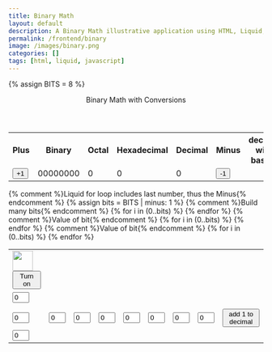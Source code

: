 ```yaml
---
title: Binary Math
layout: default
description: A Binary Math illustrative application using HTML, Liquid, and JavaScript.
permalink: /frontend/binary
image: /images/binary.png
categories: []
tags: [html, liquid, javascript]
---
```


<!-- Hack 1: add a character display to text when 8 bits, determine if printable or not printable
label the lightbulbs determine when overflow occurs -->
<!-- Hack 2: change to 24 bits and add a color code and display color when 24 bits, think about display on this one
add 16 more lightbulbs -->
<!-- Hack 3: do your own thing -->

{% assign BITS = 8 %}

<div class="container bg-primary">
    <header class="pb-3 mb-4 border-bottom border-primary text-dark">
        <span class="fs-4">Binary Math with Conversions</span>
    </header>
    <div class="row justify-content-md-center">
        <div class="col-8">
            <table class="table">
            <tr id="table">
                <th>Plus</th>
                <th>Binary</th>
                <th>Octal</th>
                <th>Hexadecimal</th>
                <th>Decimal</th>
                <th>Minus</th>
                <th>decimal with base 4</th>
                <th>all on?</th>
            </tr>
            <tr>
                <td><button type="button" id="add1" onclick="add(1)">+1</button></td>
                <td id="binary">00000000</td>
                <td id="octal">0</td>
                <td id="hexadecimal">0</td>
                <td id="decimal">0</td>
                <td><button type="button" id="sub1" onclick="add(-1)">-1</button></td>
                <td id="base4"></td>
                <td id="on"></td>
            </tr>
            </table>
        </div>
        <div class="col-12">
            {% comment %}Liquid for loop includes last number, thus the Minus{% endcomment %}
            {% assign bits = BITS | minus: 1 %} 
            <table class="table">
            <tr>
                {% comment %}Build many bits{% endcomment %}
                {% for i in (0..bits) %}
                <td><img class="img-responsive py-3" id="bulb{{ i }}" src="{{site.baseurl}}/images/bulb_off.png" alt="" width="40" height="Auto">
                    <button type="button" id="butt{{ i }}" onclick="javascript:toggleBit({{ i }})">Turn on</button>
                </td>
                {% endfor %}
            </tr>
            <tr>
                {% comment %}Value of bit{% endcomment %}
                {% for i in (0..bits) %}
                <td><input type='text' id="digit{{ i }}" Value="0" size="1" readonly></td>
                {% endfor %}
            </tr>
            <tr><td id="is0n"></td></tr>
                <td><input type='text' id="numb8{{ i }}" Value="0" size="1" readonly></td>
                <td><input type='text' id="numb7{{ i }}" Value="0" size="1" readonly></td>
                <td><input type='text' id="numb6{{ i }}" Value="0" size="1" readonly></td>
                <td><input type='text' id="numb5{{ i }}" Value="0" size="1" readonly></td>
                <td><input type='text' id="numb4{{ i }}" Value="0" size="1" readonly></td>
                <td><input type='text' id="numb3{{ i }}" Value="0" size="1" readonly></td>
                <td><input type='text' id="numb2{{ i }}" Value="0" size="1" readonly></td>
                <td><input type='text' id="numb1{{ i }}" Value="0" size="1" readonly></td>
            <td><button type="button" id="butt{{ i }}" onclick="javascript:on()">add 1 to decimal</button></td>
            </tr>
            <tr>{% comment %}Value of bit{% endcomment %}
                {% for i in (0..bits) %}
                <td><input type='text' id="numbers{{ i }}" Value="0" size="1" readonly></td>
                {% endfor %}</tr>
            </table>
        </div>
    </div>
</div>
<p><span id="on."></span></p>

<script>
    const BITS = {{ BITS }};
    const MAX = 2 ** BITS - 1;
    const MSG_ON = "Turn on";
    const IMAGE_ON = "{{site.baseurl}}/images/bulb_on.gif";
    const MSG_OFF = "Turn off";
    const IMAGE_OFF = "{{site.baseurl}}/images/bulb_off.png"
    const MSG_ok = "no";
    const MSG_no = "yes";
    // return string with current value of each bit
    function getBits() {
        let bits = "";
        for(let i = 0; i < BITS; i++) {
        bits = bits + document.getElementById('digit' + i).value;
        }
        return bits;
    }
    
    // setter for DOM values
    function setConversions(binary) {
        document.getElementById('binary').innerHTML = binary;
        // Octal conversion
        document.getElementById('octal').innerHTML = parseInt(binary, 2).toString(8);
        // Hexadecimal conversion
        document.getElementById('hexadecimal').innerHTML = parseInt(binary, 2).toString(16);
        // Decimal conversion
        document.getElementById('decimal').innerHTML = parseInt(binary, 2).toString();
        document.getElementById('base4').innerHTML = parseInt(binary, 4).toString();
        document.getElementById('on').innerHTML = decimal(binary) 
    }
    //
    function decimal_2_base(decimal, base) {
        let conversion = "";
        // loop to convert to base
        do {
        let digit = decimal % base;
        conversion = "" + digit + conversion; // what does this do?
        decimal = ~~(decimal / base);         // what does this do?
        } while (decimal > 0);                  // why while at the end? what is ~~?
        // loop to pad with zeros
        if (base === 2) {                        // only pad for binary conversions
        for (let i = 0; conversion.length < BITS; i++) {
            conversion = "0" + conversion;
        }
        }
        return conversion;
    }

    // toggle selected bit and recalculate
    function toggleBit(i) {
        //alert("Digit action: " + i );
        const dig = document.getElementById('digit' + i);
        const image = document.getElementById('bulb' + i);
        const butt = document.getElementById('butt' + i);
        const on = document.getElementById('is0n');
        const num = document.getElementById('numbers' + i);
        const num8 = document.getElementById('numb8');
        const num7 = document.getElementById('numb7');
        const num6 = document.getElementById('numb6');
        const num5 = document.getElementById('numb5');
        const num4 = document.getElementById('numb4');
        const num3 = document.getElementById('numb3');
        const num2 = document.getElementById('numb2');
        const num1 = document.getElementById('numb1');

        // Change digit and visual
        
        if (image.src.match(IMAGE_ON)) {
        dig.value = 0;
        num.value = 0;
        image.src = IMAGE_OFF;
        butt.innerHTML = MSG_ON;
        on.innerHTML = MSG_ok;
        if (i==7)
            num1.value = 0;
        if (i==6)
            num2.value = 0;
        if (i==5)
            num3.value = 0;
        if (i==4)
            num4.value = 0;
        if (i==3)
            num5.value = 0;
        if (i==2)
            num6.value = 0;
        if (i==1)
            num7.value = 0;
        if (i==0)
            num8.value = 0;
        } else {
        dig.value = 1;
        num.value = (2 ** i);
        image.src = IMAGE_ON;
        butt.innerHTML = MSG_OFF;
        on.innerHTML = MSG_no;
        if (i==7)
            num1.value = 1;
        if (i==6)
            num2.value = 2;
        if (i==5)
            num3.value = 4;
        if (i==4)
            num4.value = 8;
        if (i==3)
            num5.value = 16;
        if (i==2)
            num6.value = 32;
        if (i==1)
            num7.value = 64;
        if (i==0)
            num8.value = 128;
        }
        // Binary numbers
        const binary = getBits();
        setConversions(binary);
    }
    // add is positive integer, subtract is negative integer
    function add(n) {
        let binary = getBits();
        // convert to decimal and do math
        let decimal = parseInt(binary, 2);
        if (n > 0) {  // PLUS
        decimal = MAX === decimal ? 0 : decimal += n; // OVERFLOW or PLUS
        } else  {     // MINUS
        decimal = 0 === decimal ? MAX : decimal += n; // OVERFLOW or MINUS
        }
        // convert the result back to binary
        binary = decimal_2_base(decimal, 2);
        // update conversions
        setConversions(binary);
        // update bits
        for (let i = 0; i < binary.length; i++) {
        let digit = binary.substr(i, 1);
        document.getElementById('digit' + i).value = digit;
        if (digit === "1") {
            document.getElementById('bulb' + i).src = IMAGE_ON;
            document.getElementById('butt' + i).innerHTML = MSG_OFF;
        } else {
            document.getElementById('bulb' + i).src = IMAGE_OFF;
            document.getElementById('butt' + i).innerHTML = MSG_ON;
        }
        }
    }
    function decimal() {
        over = document.getElementById("binary").innerHTML;
        console.log(over)
        if (over == 11111111) {
            over = ("all on")
        }
        return(over)
               }
    function on() {
        one = document.getElementById("decimal").innerHTML;
        one = parseInt(one)
        one = one + 2
        console.log(one)
        if (one > 256) {
            alert("overflow, is not printable")
        } else if (one < 256) {
            alert("added two, " + one)
        }
    }
            


</script>

